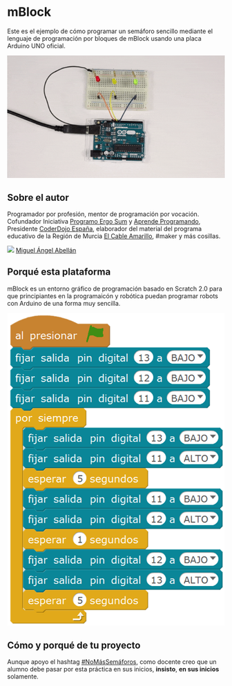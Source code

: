 # mBlock

Este es el ejemplo de cómo programar un semáforo sencillo mediante el lenguaje de programación por bloques de mBlock usando una placa Arduino UNO oficial.

![](img/practica.gif)


## Sobre el autor

Programador por profesión, mentor de programación por vocación. Cofundador Iniciativa [Programo Ergo Sum][1] y [Aprende Programando][2], Presidente [CoderDojo España][3], elaborador del material del programa educativo de la Región de Murcia [El Cable Amarillo][4], #maker y más cosillas. 

![](https://avatars0.githubusercontent.com/u/12022187?s=20) [Miguel Ángel Abellán][5]


## Porqué esta plataforma

mBlock es un entorno gráfico de programación basado en Scratch 2.0 para que principiantes en la programaicón y robótica puedan programar robots con Arduino de una forma muy sencilla.

![](img/mblock.png)


## Cómo y porqué de tu proyecto

Aunque apoyo el hashtag [#NoMásSemáforos][6], como docente creo que un alumno debe pasar por esta práctica en sus inicios, **insisto**, **en sus inicios** solamente.


[1]: https://www.programoergosum.com
[2]: https://www.aprendeprogramando.es
[3]: http://www.coderdojo.es
[4]: https://programoergosum.gitbooks.io/practicas-educativas-con-arduino/content/
[5]: https://github.com/migueabellan
[6]: https://twitter.com/hashtag/nomassemaforos